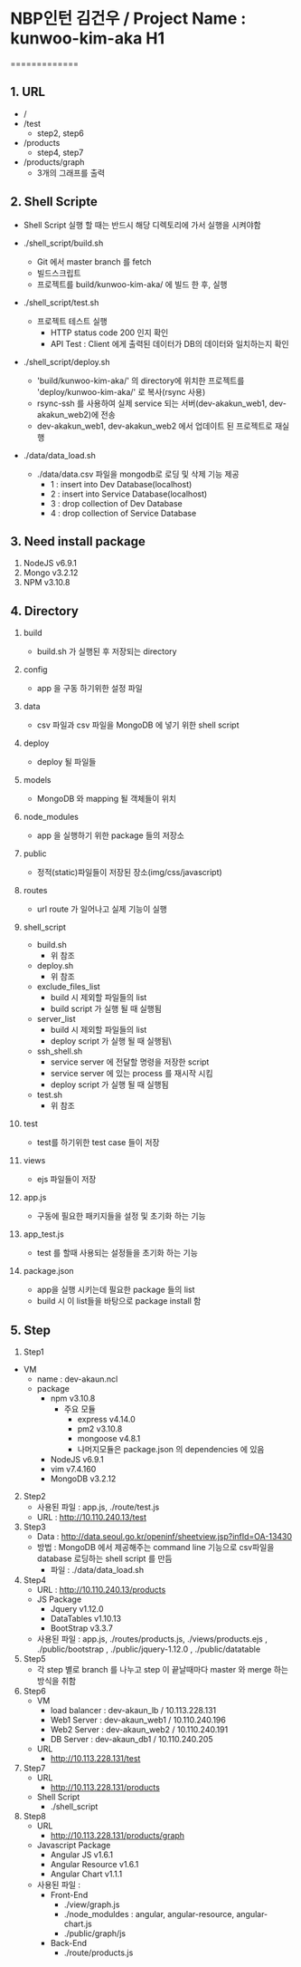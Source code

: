 # NBP인턴 김건우      /          Project Name : kunwoo-kim-aka H1
=============

## 1. URL
 * /
 * /test
   * step2, step6
 * /products
   * step4, step7
 * /products/graph
   * 3개의 그래프를 출력



## 2. Shell Scripte
 * Shell Script 실행 할 때는 반드시 해당 디렉토리에 가서 실행을 시켜야함

 * ./shell_script/build.sh
   * Git 에서 master branch 를 fetch
   * 빌드스크립트
   * 프로젝트를 build/kunwoo-kim-aka/ 에 빌드 한 후, 실행

 * ./shell_script/test.sh
   * 프로젝트 테스트 실행
     * HTTP status code 200 인지 확인
     * API Test : Client 에게 출력된 데이터가 DB의 데이터와 일치하는지 확인

 * ./shell_script/deploy.sh
   * 'build/kunwoo-kim-aka/' 의 directory에 위치한 프로젝트를 'deploy/kunwoo-kim-aka/' 로 복사(rsync 사용)
   * rsync-ssh 를 사용하여 실제 service 되는 서버(dev-akakun_web1, dev-akakun_web2)에 전송
   * dev-akakun_web1, dev-akakun_web2 에서 업데이트 된 프로젝트로 재실행

 * ./data/data_load.sh
   * ./data/data.csv 파일을 mongodb로 로딩 및 삭제 기능 제공
     * 1 : insert into Dev Database(localhost)
     * 2 : insert into Service Database(localhost)
     * 3 : drop collection of Dev Database
     * 4 : drop collection of Service Database



 ## 3. Need install package
 1. NodeJS v6.9.1
 2. Mongo v3.2.12
 3. NPM v3.10.8
 
## 4. Directory
1. build
    * build.sh 가 실행된 후 저장되는 directory 
2. config
    * app 을 구동 하기위한 설정 파일 
3. data
    * csv 파일과 csv 파일을 MongoDB 에 넣기 위한 shell script
4. deploy
    * deploy 될 파일들
5. models
    * MongoDB 와 mapping 될 객체들이 위치
6. node_modules
    * app 을 실행하기 위한 package 들의 저장소
7. public
    * 정적(static)파일들이 저장된 장소(img/css/javascript)
8. routes
    * url route 가 일어나고 실제 기능이 실행
9. shell_script
    * build.sh
        * 위 참조
    * deploy.sh
        * 위 참조
    * exclude_files_list
        * build 시 제외할 파일들의 list
        * build script 가 실행 될 때 실행됨
    * server_list
        * build 시 제외할 파일들의 list
        * deploy script 가 실행 될 때 실행됨\
    * ssh_shell.sh
        * service server 에 전달할 명령을 저장한 script
        * service server 에 있는 process 를 재시작 시킴
        * deploy script 가 실행 될 때 실행됨
    * test.sh
        * 위 참조
    
10. test
    * test를 하기위한 test case 들이 저장
11. views
    * ejs 파일들이 저장
12. app.js
    * 구동에 필요한 패키지들을 설정 및 초기화 하는 기능
13. app_test.js
    * test 를 할때 사용되는 설정들을 초기화 하는 기능
14. package.json
    * app을 실행 시키는데 필요한 package 들의 list
    * build 시 이 list들을 바탕으로 package install 함
    
## 5. Step
 1. Step1
  * VM
    * name : dev-akaun.ncl
    * package
        * npm v3.10.8
            * 주요 모듈
                * express v4.14.0
                * pm2 v3.10.8
                * mongoose v4.8.1
                * 나머지모듈은 package.json 의 dependencies 에 있음
        * NodeJS v6.9.1
        * vim v7.4.160
        * MongoDB v3.2.12
 2. Step2
    * 사용된 파일 : app.js, ./route/test.js
    * URL : http://10.110.240.13/test
 3. Step3
    * Data : http://data.seoul.go.kr/openinf/sheetview.jsp?infId=OA-13430
    * 방법 : MongoDB 에서 제공해주는 command line 기능으로 csv파일을 database 로딩하는 shell script 를 만듬
        * 파일 : ./data/data_load.sh
 4. Step4
    * URL : http://10.110.240.13/products
    * JS Package
        * Jquery v1.12.0
        * DataTables v1.10.13
        * BootStrap v3.3.7
    * 사용된 파일 : app.js, ./routes/products.js, ./views/products.ejs , ./public/bootstrap , ./public/jquery-1.12.0 , ./public/datatable
 5. Step5
    * 각 step 별로 branch 를 나누고 step 이 끝날때마다 master 와 merge 하는 방식을 취함
 6. Step6
    * VM
        * load balancer : dev-akaun_lb / 10.113.228.131
        * Web1 Server  : dev-akaun_web1 / 10.110.240.196
        * Web2 Server  : dev-akaun_web2 / 10.110.240.191
        * DB Server  : dev-akaun_db1 / 10.110.240.205
    * URL 
        * http://10.113.228.131/test
 7. Step7
    * URL 
        * http://10.113.228.131/products
    * Shell Script
        * ./shell_script
 8. Step8
    * URL 
        * http://10.113.228.131/products/graph
    * Javascript Package
        * Angular JS v1.6.1
        * Angular Resource v1.6.1 
        * Angular Chart v1.1.1
    * 사용된 파일 :
        * Front-End
            * ./view/graph.js
            * ./node_moduldes : angular, angular-resource, angular-chart.js
            * ./public/graph/js
        * Back-End
            * ./route/products.js